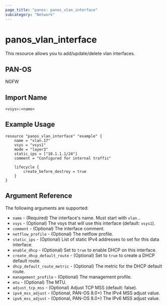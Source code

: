 ```yaml
---
page_title: "panos: panos_vlan_interface"
subcategory: "Network"
---
```


# panos_vlan_interface

This resource allows you to add/update/delete vlan interfaces.


## PAN-OS

NGFW


## Import Name

```shell
<vsys>:<name>
```


## Example Usage

```hcl
resource "panos_vlan_interface" "example" {
    name = "vlan.17"
    vsys = "vsys1"
    mode = "layer3"
    static_ips = ["10.1.1.1/24"]
    comment = "Configured for internal traffic"

    lifecycle {
        create_before_destroy = true
    }
}
```

## Argument Reference

The following arguments are supported:

* `name` - (Required) The interface's name.  Must start with `vlan.`.
* `vsys` - (Optional) The vsys that will use this interface (default: `vsys1`).
* `comment` - (Optional) The interface comment.
* `netflow_profile` - (Optional) The netflow profile.
* `static_ips` - (Optional) List of static IPv4 addresses to set for this data
  interface.
* `enable_dhcp` - (Optional) Set to `true` to enable DHCP on this interface.
* `create_dhcp_default_route` - (Optional) Set to `true` to create a DHCP
  default route.
* `dhcp_default_route_metric` - (Optional) The metric for the DHCP default
  route.
* `management_profile` - (Optional) The management profile.
* `mtu` - (Optional) The MTU.
* `adjust_tcp_mss` - (Optional) Adjust TCP MSS (default: false).
* `ipv4_mss_adjust` - (Optional, PAN-OS 8.0+) The IPv4 MSS adjust value.
* `ipv6_mss_adjust` - (Optional, PAN-OS 8.0+) The IPv6 MSS adjust value.
